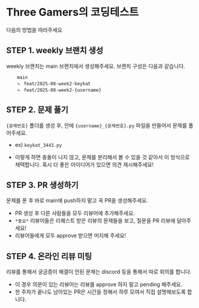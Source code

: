 # Three Gamers의 코딩테스트

다음의 방법을 따라주세요

## STEP 1. weekly 브랜치 생성

weekly 브랜치는 main 브랜치에서 생성해주세요.
브랜치 구성은 다음과 같습니다.

```
    main 
    ㄴ feat/2025-08-week2-keykat
    ㄴ feat/2025-08-week2-{username}
```

## STEP 2. 문제 풀기

`{문제번호}` 폴더를 생성 후, 안에 `{username}_{문제번호}.py` 파일을 만들어서 문제를 풀어주세요. 

- ex) `keykat_3443.py`

- 이렇게 하면 충돌이 나지 않고, 문제를 분리해서 볼 수 있을 것 같아서 이 방식으로 채택합니다. 혹시 더 좋은 아이디어가 있으면 의견 제시해주세요!

## STEP 3. PR 생성하기

문제를 푼 후 바로 main에 push하지 말고 꼭 PR을 생성해주세요. 
- PR 생성 후 다른 사람들을 모두 리뷰어에 추가해주세요.
- `*중요*` 리뷰어들은 리퀘스트 받은 리뷰의 문제들을 보고, 질문을 PR 리뷰에 달아주세요!
- 리뷰어들에게 모두 approve 받으면 머지해 주세요!

## STEP 4. 온라인 리뷰 미팅

리뷰를 통해서 궁금증이 해결이 안된 문제는 discord 등을 통해서 따로 회의를 합니다.
- 이 경우 의문이 있는 리뷰어는 리뷰를 approve 하지 말고 pending 해주세요.
- 한 주차가 끝나도 남아있는 PR은 시간을 정해서 하루 모여서 직접 설명해보도록 합니다.

